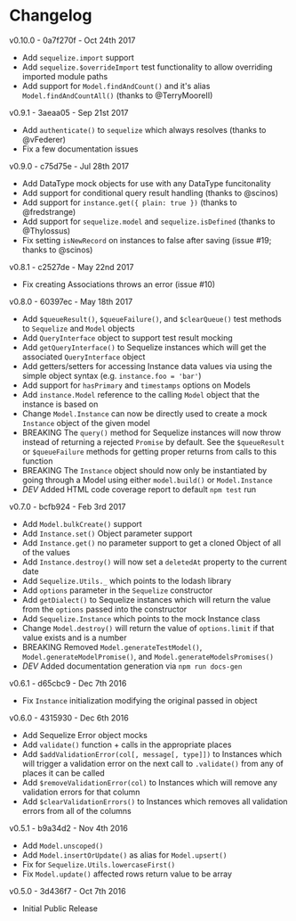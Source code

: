 # Changelog

v0.10.0 - 0a7f270f - Oct 24th 2017
  * Add `sequelize.import` support
  * Add `sequelize.$overrideImport` test functionality to allow overriding imported module paths
  * Add support for `Model.findAndCount()` and it's alias `Model.findAndCountAll()` (thanks to @TerryMooreII)

v0.9.1 - 3aeaa05 - Sep 21st 2017
  * Add `authenticate()` to `sequelize` which always resolves (thanks to @vFederer)
  * Fix a few documentation issues

v0.9.0 - c75d75e - Jul 28th 2017
  * Add DataType mock objects for use with any DataType funcitonality
  * Add support for conditional query result handling (thanks to @scinos)
  * Add support for `instance.get({ plain: true })` (thanks to @fredstrange)
  * Add support for `sequelize.model` and `sequelize.isDefined` (thanks to @Thylossus)
  * Fix setting `isNewRecord` on instances to false after saving (issue #19; thanks to @scinos)

v0.8.1 - c2527de - May 22nd 2017
  * Fix creating Associations throws an error (issue #10)

v0.8.0 - 60397ec - May 18th 2017
  * Add `$queueResult()`, `$queueFailure()`, and `$clearQueue()` test methods to `Sequelize` and `Model` objects
  * Add `QueryInterface` object to support test result mocking
  * Add `getQueryInterface()` to Sequelize instances which will get the associated `QueryInterface` object
  * Add getters/setters for accessing Instance data values via using the simple object syntax (e.g. `instance.foo = 'bar'`)
  * Add support for `hasPrimary` and `timestamps` options on Models
  * Add `instance.Model` reference to the calling `Model` object that the instance is based on
  * Change `Model.Instance` can now be directly used to create a mock `Instance` object of the given model
  * BREAKING The `query()` method for Sequelize instances will now throw instead of returning a rejected `Promise` by default. See the `$queueResult` or `$queueFailure` methods for getting proper returns from calls to this function
  * BREAKING The `Instance` object should now only be instantiated by going through a Model using either `model.build()` or `Model.Instance`
  * *DEV* Added HTML code coverage report to default `npm test` run

v0.7.0 - bcfb924 - Feb 3rd 2017
  * Add `Model.bulkCreate()` support
  * Add `Instance.set()` Object parameter support
  * Add `Instance.get()` no parameter support to get a cloned Object of all of the values
  * Add `Instance.destroy()` will now set a `deletedAt` property to the current date
  * Add `Sequelize.Utils._` which points to the lodash library
  * Add `options` parameter in the `Sequelize` constructor
  * Add `getDialect()` to Sequelize instances which will return the value from the `options` passed into the constructor
  * Add `Sequelize.Instance` which points to the mock Instance class
  * Change `Model.destroy()` will return the value of `options.limit` if that value exists and is a number
  * BREAKING Removed `Model.generateTestModel()`, `Model.generateModelPromise()`, and `Model.generateModelsPromises()`
  * *DEV* Added documentation generation via `npm run docs-gen`

v0.6.1 - d65cbc9 - Dec 7th 2016
  * Fix `Instance` initialization modifying the original passed in object

v0.6.0 - 4315930 - Dec 6th 2016
  * Add Sequelize Error object mocks
  * Add `validate()` function + calls in the appropriate places
  * Add `$addValidationError(col[, message[, type]])` to Instances which will trigger a validation error on the next call to `.validate()` from any of places it can be called
  * Add `$removeValidationError(col)` to Instances which will remove any validation errors for that column
  * Add `$clearValidationErrors()` to Instances which removes all validation errors from all of the columns

v0.5.1 - b9a34d2 - Nov 4th 2016
  * Add `Model.unscoped()`
  * Add `Model.insertOrUpdate()` as alias for `Model.upsert()`
  * Fix for `Sequelize.Utils.lowercaseFirst()`
  * Fix `Model.update()` affected rows return value to be array

v0.5.0 - 3d436f7 - Oct 7th 2016
  * Initial Public Release
